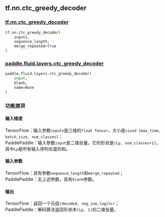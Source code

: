 ## tf.nn.ctc_greedy_decoder

### [tf.nn.ctc_greedy_decoder](https://www.tensorflow.org/api_docs/python/tf/nn/ctc_greedy_decoder?hl=en)
```python
tf.nn.ctc_greedy_decoder(
    inputs,
    sequence_length,
    merge_repeated=True
)
```

### [paddle.fluid.layers.ctc_greedy_decoder](https://www.paddlepaddle.org.cn/documentation/docs/zh/1.5/api_cn/layers_cn/nn_cn.html#paddle.fluid.layers.ctc_greedy_decoder)
```python
paddle.fluid.layers.ctc_greedy_decoder(
    input, 
    blank, 
    name=None
)
```

### 功能差异

#### 输入维度
TensorFlow：输入参数`inputs`是三维的`float Tensor`，大小是`sized [max_time, batch_size, num_classes]`；     
PaddlePaddle：输入参数`input`是二维张量。它的形状是`[Lp, num_classes+1]`，其中`Lp`是所有输入序列长度的和。

#### 输入参数
TensorFlow：具有参数`sequence_length`和`merge_repeated`；  
PaddlePaddle：无上述参数，具有`blank`参数。  

#### 输出
TensorFlow：返回一个元组`(decoded, neg_sum_logits)`；  
PaddlePaddle：解码算法返回形状未`(Lp, 1)`的二维张量。 